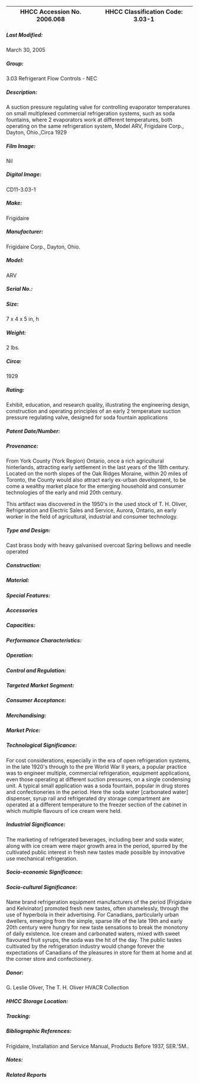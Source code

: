 | **HHCC Accession No. 2006.068** |**HHCC Classification Code:  3.03-1**|
| ----------- | ----------- |

##### Last Modified:
March 30, 2005

##### Group:
3.03 Refrigerant Flow Controls - NEC

##### Description:
A suction pressure regulating valve for controlling evaporator temperatures on small multiplexed commercial refrigeration systems, such as soda fountains, where 2 evaporators work at different temperatures, both operating on the same refrigeration system, Model ARV, Frigidaire Corp., Dayton, Ohio.,Circa 1929

##### Film Image:
Nil

##### Digital Image:
CD11-3.03-1

##### Make:
Frigidaire

##### Manufacturer:
Frigidaire Corp., Dayton, Ohio.

##### Model:
ARV

##### Serial No.:


##### Size:
7 x 4 x 5 in, h

##### Weight:
2 lbs.

##### Circa:
1929

##### Rating:
Exhibit, education, and research quality, illustrating the engineering design, construction and operating principles of an early 2 temperature suction pressure regulating valve, designed for soda fountain applications

##### Patent Date/Number:


##### Provenance:
From York County (York Region) Ontario, once a rich agricultural hinterlands, attracting early settlement in the last years of the 18th century. Located on the north slopes of the Oak Ridges Moraine, within 20 miles of Toronto, the County would also attract early ex-urban development, to be come a wealthy market place for the emerging household and consumer technologies of the early and mid 20th century. 

This artifact was discovered in the 1950's in the used stock of T. H. Oliver, Refrigeration and Electric Sales and Service, Aurora, Ontario, an early worker in the field of agricultural, industrial and consumer technology.

##### Type and Design:
Cast brass body with heavy galvanised overcoat
Spring bellows and needle operated

##### Construction:


##### Material:


##### Special Features:


##### Accessories


##### Capacities:


##### Performance Characteristics:


##### Operation:


##### Control and Regulation:


##### Targeted Market Segment:


##### Consumer Acceptance:


##### Merchandising:


##### Market Price:


##### Technological Significance:
For cost considerations, especially in the era of open refrigeration systems, in the late 1920's through to the pre World War II years, a popular practice was to engineer multiple, commercial refrigeration, equipment applications, even those operating at different suction pressures, on a single condensing unit. 
A typical small application was a soda fountain, popular in drug stores and confectioneries in the period. Here the soda water [carbonated water] dispenser, syrup rail and refrigerated dry storage compartment are operated at a different temperature to the freezer section of the cabinet in which multiple flavours of ice cream were held.

##### Industrial Significance:
The marketing of refrigerated beverages, including beer and soda water, along with ice cream were major growth area in the period, spurred by the cultivated public interest in fresh new tastes made possible by innovative use mechanical refrigeration.

##### Socio-economic Significance:


##### Socio-cultural Significance:
Name brand refrigeration equipment manufacturers of the period [Frigidaire and Kelvinator] promoted fresh new tastes, often shamelessly, through the use of hyperbola in their advertising. For Canadians, particularly urban dwellers, emerging from the simple, sparse life of the late 19th and early 20th century were hungry for new taste sensations to break the monotony of daily existence. Ice cream and carbonated waters, mixed with sweet flavoured fruit syrups, the soda was the hit of the day.
The public tastes cultivated by the refrigeration industry would change forever the expectations of Canadians of the pleasures in store for them at home and at the corner store and confectionery.

##### Donor:
G. Leslie Oliver, The T. H. Oliver HVACR Collection

##### HHCC Storage Location:


##### Tracking:


##### Bibliographic References:
Frigidaire, Installation and Service Manual, Products Before 1937, SER.'5M..

##### Notes:


##### Related Reports

